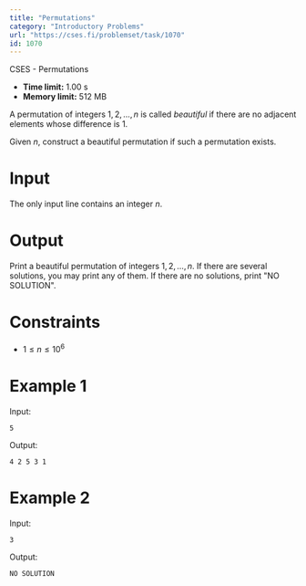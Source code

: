 ```yaml
---
title: "Permutations"
category: "Introductory Problems"
url: "https://cses.fi/problemset/task/1070"
id: 1070
---
```


CSES - Permutations

  * **Time limit:** 1.00 s
  * **Memory limit:** 512 MB

A permutation of integers $1,2,\ldots,n$ is called _beautiful_ if there are no
adjacent elements whose difference is $1$.

Given $n$, construct a beautiful permutation if such a permutation exists.

# Input

The only input line contains an integer $n$.

# Output

Print a beautiful permutation of integers $1,2,\ldots,n$. If there are several
solutions, you may print any of them. If there are no solutions, print "NO
SOLUTION".

# Constraints

  * $1 \le n \le 10^6$

# Example 1

Input:

    
    
    5
    

Output:

    
    
    4 2 5 3 1
    

# Example 2

Input:

    
    
    3
    

Output:

    
    
    NO SOLUTION
    

